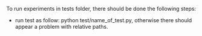 To run experiments in tests folder, there should be done the following steps:
- run test as follow: python test/name_of_test.py, otherwise there should appear a problem with relative paths.